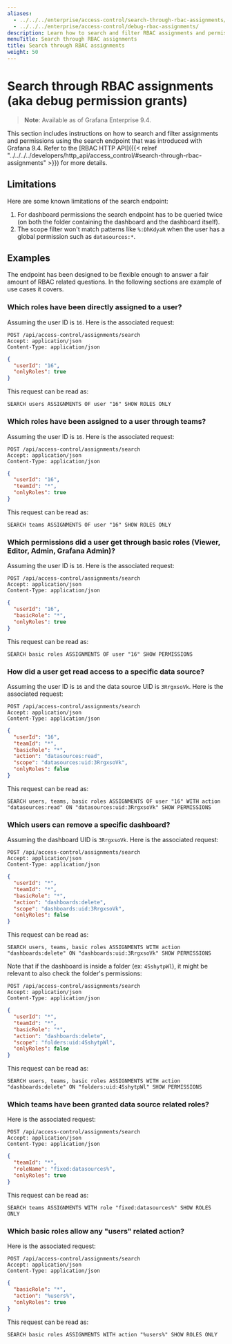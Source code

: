 ```yaml
---
aliases:
  - ../../../enterprise/access-control/search-through-rbac-assignments/
  - ../../../enterprise/access-control/debug-rbac-assignments/
description: Learn how to search and filter RBAC assignments and permissions using the search endpoint.
menuTitle: Search through RBAC assignments
title: Search through RBAC assignments
weight: 50
---
```


# Search through RBAC assignments (aka debug permission grants)

> **Note**: Available as of Grafana Enterprise 9.4.

This section includes instructions on how to search and filter assignments and permissions using the search endpoint
that was introduced with Grafana 9.4. Refer to the [RBAC HTTP API]({{< relref "../../../../developers/http_api/access_control/#search-through-rbac-assignments" >}}) for more details.

## Limitations

Here are some known limitations of the search endpoint:

1. For dashboard permissions the search endpoint has to be queried twice (on both the folder containing the dashboard and the dashboard itself).
1. The scope filter won't match patterns like `%:DhKdyaR` when the user has a global permission such as `datasources:*`.

## Examples

The endpoint has been designed to be flexible enough to answer a fair amount of RBAC related questions.
In the following sections are example of use cases it covers.

### Which roles have been directly assigned to a user?

Assuming the user ID is `16`. Here is the associated request:

```http
POST /api/access-control/assignments/search
Accept: application/json
Content-Type: application/json
```

```json
{
  "userId": "16",
  "onlyRoles": true
}
```

This request can be read as:

```
SEARCH users ASSIGNMENTS OF user "16" SHOW ROLES ONLY
```

### Which roles have been assigned to a user through teams?

Assuming the user ID is `16`. Here is the associated request:

```http
POST /api/access-control/assignments/search
Accept: application/json
Content-Type: application/json
```

```json
{
  "userId": "16",
  "teamId": "*",
  "onlyRoles": true
}
```

This request can be read as:

```
SEARCH teams ASSIGNMENTS OF user "16" SHOW ROLES ONLY
```

### Which permissions did a user get through basic roles (Viewer, Editor, Admin, Grafana Admin)?

Assuming the user ID is `16`. Here is the associated request:

```http
POST /api/access-control/assignments/search
Accept: application/json
Content-Type: application/json
```

```json
{
  "userId": "16",
  "basicRole": "*",
  "onlyRoles": true
}
```

This request can be read as:

```
SEARCH basic roles ASSIGNMENTS OF user "16" SHOW PERMISSIONS
```

### How did a user get read access to a specific data source?

Assuming the user ID is `16` and the data source UID is `3RrgxsoVk`. Here is the associated request:

```http
POST /api/access-control/assignments/search
Accept: application/json
Content-Type: application/json
```

```json
{
  "userId": "16",
  "teamId": "*",
  "basicRole": "*",
  "action": "datasources:read",
  "scope": "datasources:uid:3RrgxsoVk",
  "onlyRoles": false
}
```

This request can be read as:

```
SEARCH users, teams, basic roles ASSIGNMENTS OF user "16" WITH action "datasources:read" ON "datasources:uid:3RrgxsoVk" SHOW PERMISSIONS
```

### Which users can remove a specific dashboard?

Assuming the dashboard UID is `3RrgxsoVk`. Here is the associated request:

```http
POST /api/access-control/assignments/search
Accept: application/json
Content-Type: application/json
```

```json
{
  "userId": "*",
  "teamId": "*",
  "basicRole": "*",
  "action": "dashboards:delete",
  "scope": "dashboards:uid:3RrgxsoVk",
  "onlyRoles": false
}
```

This request can be read as:

```
SEARCH users, teams, basic roles ASSIGNMENTS WITH action "dashboards:delete" ON "dashboards:uid:3RrgxsoVk" SHOW PERMISSIONS
```

Note that if the dashboard is inside a folder (ex: `4SshytpWl`), it might be relevant to also check the folder's permissions:

```http
POST /api/access-control/assignments/search
Accept: application/json
Content-Type: application/json
```

```json
{
  "userId": "*",
  "teamId": "*",
  "basicRole": "*",
  "action": "dashboards:delete",
  "scope": "folders:uid:4SshytpWl",
  "onlyRoles": false
}
```

This request can be read as:

```
SEARCH users, teams, basic roles ASSIGNMENTS WITH action "dashboards:delete" ON "folders:uid:4SshytpWl" SHOW PERMISSIONS
```

### Which teams have been granted data source related roles?

Here is the associated request:

```http
POST /api/access-control/assignments/search
Accept: application/json
Content-Type: application/json
```

```json
{
  "teamId": "*",
  "roleName": "fixed:datasources%",
  "onlyRoles": true
}
```

This request can be read as:

```
SEARCH teams ASSIGNMENTS WITH role "fixed:datasources%" SHOW ROLES ONLY
```

### Which basic roles allow any "users" related action?

Here is the associated request:

```http
POST /api/access-control/assignments/search
Accept: application/json
Content-Type: application/json
```

```json
{
  "basicRole": "*",
  "action": "%users%",
  "onlyRoles": true
}
```

This request can be read as:

```
SEARCH basic roles ASSIGNMENTS WITH action "%users%" SHOW ROLES ONLY
```
